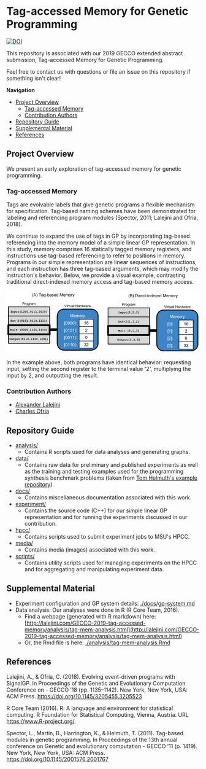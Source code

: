 # Tag-accessed Memory for Genetic Programming

[![DOI](https://zenodo.org/badge/167870191.svg)](https://zenodo.org/badge/latestdoi/167870191)

This repository is associated with our 2019 GECCO extended abstract submission,
Tag-accessed Memory for Genetic Programming.

Feel free to contact us with questions or file an issue on this repository if something
isn't clear!

**Navigation**

<!-- TOC -->

- [Project Overview](#project-overview)
  - [Tag-accessed Memory](#tag-accessed-memory)
  - [Contribution Authors](#contribution-authors)
- [Repository Guide](#repository-guide)
- [Supplemental Material](#supplemental-material)
- [References](#references)

<!-- /TOC -->

## Project Overview

We present an early exploration of tag-accessed memory for genetic programming.

### Tag-accessed Memory

Tags are evolvable labels that give genetic programs a flexible mechanism for specification.
Tag-based naming schemes have been demonstrated for labeling and referencing program
modules (Spector, 2011; Lalejini and Ofria, 2018).

We continue to expand the use of tags in GP by incorporating tag-based referencing
into the memory model of a simple linear GP representation.
In this study, memory comprises 16 statically tagged memory registers, and instructions
use tag-based referencing to refer to positions in memory.
Programs in our simple representation are linear sequences of instructions, and each
instruction has three tag-based arguments, which may modify the instruction's
behavior. Below, we provide a visual example, contrasting traditional direct-indexed
memory access and tag-based memory access.

![tag-accessed memory example](./media/memory-access-cartoon.png)

In the example above, both programs have identical behavior: requesting input,
setting the second register to the terminal value '2', multiplying the input by
2, and outputting the result.

### Contribution Authors

- [Alexander Lalejini](https://lalejini.com)
- [Charles  Ofria](https://scholar.google.com/citations?user=nYLuKDAAAAAJ&hl=en)

## Repository Guide

- [analysis/](https://github.com/amlalejini/GECCO-2019-tag-accessed-memory/tree/master/analysis/)
  - Contains R scripts used for data analyses and generating graphs.
- [data/](https://github.com/amlalejini/GECCO-2019-tag-accessed-memory/tree/master/data/)
  - Contains raw data for preliminary and published experiments as well as the
    training and testing examples used for the programming synthesis benchmark
    problems (taken from [Tom Helmuth's example repository](https://github.com/thelmuth/Program-Synthesis-Benchmark-Data)).
- [docs/](https://github.com/amlalejini/GECCO-2019-tag-accessed-memory/tree/master/docs/)
  - Contains miscellaneous documentation associated with this work.
- [experiment/](https://github.com/amlalejini/GECCO-2019-tag-accessed-memory/tree/master/experiment/)
  - Contains the source code (C++) for our simple linear GP representation and for
    running the experiments discussed in our contribution.
- [hpcc/](https://github.com/amlalejini/GECCO-2019-tag-accessed-memory/tree/master/hpcc/)
  - Contains scripts used to submit experiment jobs to MSU's HPCC.
- [media/](https://github.com/amlalejini/GECCO-2019-tag-accessed-memory/tree/master/media/)
  - Contains media (images) associated with this work.
- [scripts/](https://github.com/amlalejini/GECCO-2019-tag-accessed-memory/tree/master/scripts/)
  - Contains utility scripts used for managing experiments on the HPCC and for aggregating
    and manipulating experiment data.

## Supplemental Material

- Experiment configuration and GP system details: [./docs/gp-system.md](./docs/gp-system.md)
- Data analysis: Our analyses were done in R (R Core Team, 2016).
  - Find a webpage (generated with R markdown) here: [http://lalejini.com/GECCO-2019-tag-accessed-memory/analysis/tag-mem-analysis.html](http://lalejini.com/GECCO-2019-tag-accessed-memory/analysis/tag-mem-analysis.html)
  - Or, the Rmd file is here: [./analysis/tag-mem-analysis.Rmd](./analysis/tag-mem-analysis.Rmd)

## References

Lalejini, A., & Ofria, C. (2018). Evolving event-driven programs with SignalGP. In Proceedings of the Genetic and Evolutionary Computation Conference on - GECCO ’18 (pp. 1135–1142). New York, New York, USA: ACM Press. https://doi.org/10.1145/3205455.3205523

R Core Team (2016). R: A language and environment for statistical computing. R Foundation for
Statistical Computing, Vienna, Austria. URL https://www.R-project.org/.

Spector, L., Martin, B., Harrington, K., & Helmuth, T. (2011). Tag-based modules in genetic programming. In Proceedings of the 13th annual conference on Genetic and evolutionary computation - GECCO ’11 (p. 1419). New York, New York, USA: ACM Press. https://doi.org/10.1145/2001576.2001767